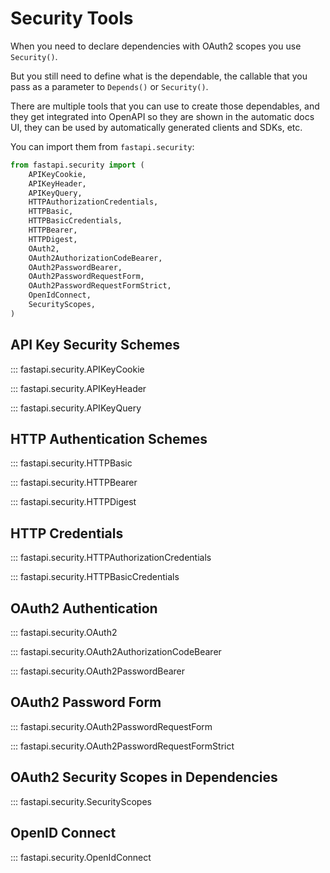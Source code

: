 # Security Tools

When you need to declare dependencies with OAuth2 scopes you use `Security()`.

But you still need to define what is the dependable, the callable that you pass as
a parameter to `Depends()` or `Security()`.

There are multiple tools that you can use to create those dependables, and they get
integrated into OpenAPI so they are shown in the automatic docs UI, they can be used
by automatically generated clients and SDKs, etc.

You can import them from `fastapi.security`:

```python
from fastapi.security import (
    APIKeyCookie,
    APIKeyHeader,
    APIKeyQuery,
    HTTPAuthorizationCredentials,
    HTTPBasic,
    HTTPBasicCredentials,
    HTTPBearer,
    HTTPDigest,
    OAuth2,
    OAuth2AuthorizationCodeBearer,
    OAuth2PasswordBearer,
    OAuth2PasswordRequestForm,
    OAuth2PasswordRequestFormStrict,
    OpenIdConnect,
    SecurityScopes,
)
```

## API Key Security Schemes

::: fastapi.security.APIKeyCookie

::: fastapi.security.APIKeyHeader

::: fastapi.security.APIKeyQuery

## HTTP Authentication Schemes

::: fastapi.security.HTTPBasic

::: fastapi.security.HTTPBearer

::: fastapi.security.HTTPDigest

## HTTP Credentials

::: fastapi.security.HTTPAuthorizationCredentials

::: fastapi.security.HTTPBasicCredentials

## OAuth2 Authentication

::: fastapi.security.OAuth2

::: fastapi.security.OAuth2AuthorizationCodeBearer

::: fastapi.security.OAuth2PasswordBearer

## OAuth2 Password Form

::: fastapi.security.OAuth2PasswordRequestForm

::: fastapi.security.OAuth2PasswordRequestFormStrict

## OAuth2 Security Scopes in Dependencies

::: fastapi.security.SecurityScopes

## OpenID Connect

::: fastapi.security.OpenIdConnect
